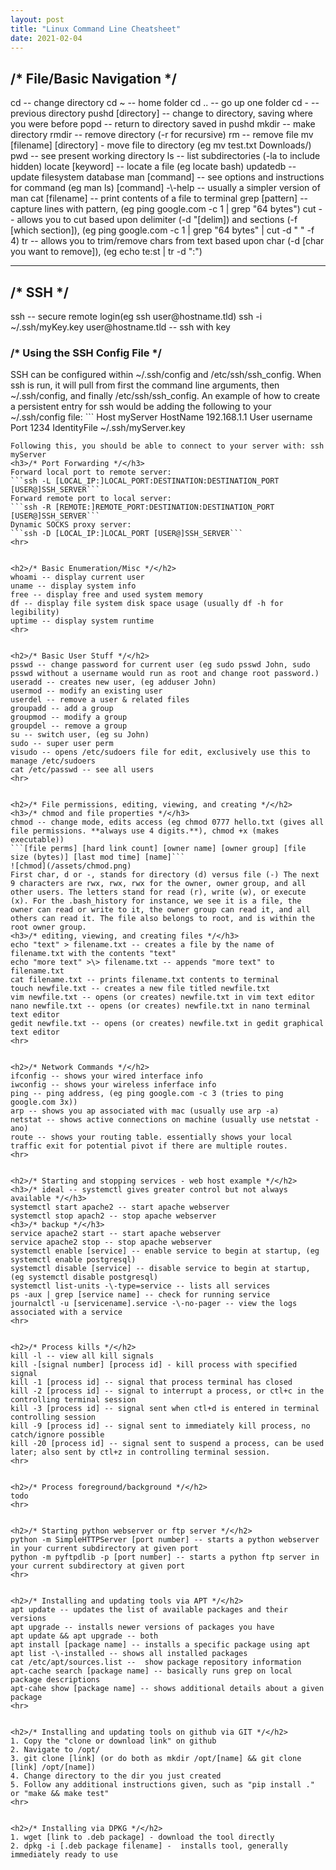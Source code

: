 ```yaml
---
layout: post
title: "Linux Command Line Cheatsheet"
date: 2021-02-04
---
```


<h2>/* File/Basic Navigation */</h2>  
cd -- change directory  
cd ~ -- home folder  
cd .. -- go up one folder  
cd - -- previous directory  
pushd [directory] -- change to directory, saving where you were before  
popd -- return to directory saved in pushd  
mkdir -- make directory  
rmdir -- remove directory (-r for recursive)  
rm -- remove file  
mv [filename] [directory] - move file to directory (eg mv test.txt Downloads/)  
pwd -- see present working directory  
ls -- list subdirectories (-la to include hidden)  
locate [keyword] -- locate a file (eg locate bash)  
updatedb -- update filesystem database  
man [command] -- see options and instructions for command (eg man ls)  
[command] -\-help -- usually a simpler version of man  
cat [filename] -- print contents of a file to terminal  
grep [pattern] -- capture lines with pattern, (eg ping google.com -c 1 | grep "64 bytes")  
cut -- allows you to cut based upon delimiter (-d "[delim]) and sections (-f [which section]), (eg ping google.com -c 1 | grep "64 bytes" | cut -d " " -f 4)  
tr -- allows you to trim/remove chars from text based upon char (-d [char you want to remove]), (eg echo te:st | tr -d ":")  
<hr>  


<h2>/* SSH */</h2>  
ssh -- secure remote login(eg ssh user@hostname.tld)  
ssh -i ~/.ssh/myKey.key user@hostname.tld -- ssh with key  
<h3>/* Using the SSH Config File */</h3>  
SSH can be configured within ~/.ssh/config and /etc/ssh/ssh_config. When ssh is run, it will pull from first the command line arguments, then ~/.ssh/config, and finally /etc/ssh/ssh_config. An example of how to create a persistent entry for ssh would be adding the following to your ~/.ssh/config file:  
```  
Host myServer  
    HostName 192.168.1.1  
    User username  
    Port 1234  
    IdentityFile ~/.ssh/myServer.key  
    
 ```  
Following this, you should be able to connect to your server with: ssh myServer  
<h3>/* Port Forwarding */</h3>  
Forward local port to remote server:  
```ssh -L [LOCAL_IP:]LOCAL_PORT:DESTINATION:DESTINATION_PORT [USER@]SSH_SERVER```  
Forward remote port to local server:  
```ssh -R [REMOTE:]REMOTE_PORT:DESTINATION:DESTINATION_PORT [USER@]SSH_SERVER```  
Dynamic SOCKS proxy server:  
```ssh -D [LOCAL_IP:]LOCAL_PORT [USER@]SSH_SERVER```  
<hr>  


<h2>/* Basic Enumeration/Misc */</h2>  
whoami -- display current user  
uname -- display system info  
free -- display free and used system memory  
df -- display file system disk space usage (usually df -h for legibility)  
uptime -- display system runtime  
<hr>  


<h2>/* Basic User Stuff */</h2>  
psswd -- change password for current user (eg sudo psswd John, sudo psswd without a username would run as root and change root password.)
useradd -- creates new user, (eg adduser John)  
usermod -- modify an existing user  
userdel -- remove a user & related files  
groupadd -- add a group  
groupmod -- modify a group  
groupdel -- remove a group  
su -- switch user, (eg su John)  
sudo -- super user perm  
visudo -- opens /etc/sudoers file for edit, exclusively use this to manage /etc/sudoers  
cat /etc/passwd -- see all users  
<hr>  


<h2>/* File permissions, editing, viewing, and creating */</h2>  
<h3>/* chmod and file properties */</h3>
chmod -- change mode, edits access (eg chmod 0777 hello.txt (gives all file permissions. **always use 4 digits.**), chmod +x (makes executable))  
```[file perms] [hard link count] [owner name] [owner group] [file size (bytes)] [last mod time] [name]```  
![chmod](/assets/chmod.png)  
First char, d or -, stands for directory (d) versus file (-) The next 9 characters are rwx, rwx, rwx for the owner, owner group, and all other users. The letters stand for read (r), write (w), or execute (x). For the .bash_history for instance, we see it is a file, the owner can read or write to it, the owner group can read it, and all others can read it. The file also belongs to root, and is within the root owner group.  
<h3>/* editing, viewing, and creating files */</h3>
echo "text" > filename.txt -- creates a file by the name of filename.txt with the contents "text"  
echo "more text" >\> filename.txt -- appends "more text" to filename.txt  
cat filename.txt -- prints filename.txt contents to terminal  
touch newfile.txt -- creates a new file titled newfile.txt  
vim newfile.txt -- opens (or creates) newfile.txt in vim text editor  
nano newfile.txt -- opens (or creates) newfile.txt in nano terminal text editor  
gedit newfile.txt -- opens (or creates) newfile.txt in gedit graphical text editor  
<hr>  


<h2>/* Network Commands */</h2>  
ifconfig -- shows your wired interface info  
iwconfig -- shows your wireless inferface info  
ping -- ping address, (eg ping google.com -c 3 (tries to ping google.com 3x))  
arp -- shows you ap associated with mac (usually use arp -a)  
netstat -- shows active connections on machine (usually use netstat -ano)  
route -- shows your routing table. essentially shows your local traffic exit for potential pivot if there are multiple routes.  
<hr>  


<h2>/* Starting and stopping services - web host example */</h2>  
<h3>/* ideal -- systemctl gives greater control but not always available */</h3>  
systemctl start apache2 -- start apache webserver  
systemctl stop apach2 -- stop apache webserver  
<h3>/* backup */</h3>  
service apache2 start -- start apache webserver  
service apache2 stop -- stop apache webserver  
systemctl enable [service] -- enable service to begin at startup, (eg systemctl enable postgresql)  
systemctl disable [service] -- disable service to begin at startup, (eg systemctl disable postgresql)  
systemctl list-units -\-type=service -- lists all services  
ps -aux | grep [service name] -- check for running service  
journalctl -u [servicename].service -\-no-pager -- view the logs associated with a service  
<hr>  


<h2>/* Process kills */</h2>  
kill -l -- view all kill signals  
kill -[signal number] [process id] - kill process with specified signal  
kill -1 [process id] -- signal that process terminal has closed  
kill -2 [process id] -- signal to interrupt a process, or ctl+c in the controlling terminal session  
kill -3 [process id] -- signal sent when ctl+d is entered in terminal controlling session  
kill -9 [process id] -- signal sent to immediately kill process, no catch/ignore possible  
kill -20 [process id] -- signal sent to suspend a process, can be used later; also sent by ctl+z in controlling terminal session.  
<hr>  


<h2>/* Process foreground/background */</h2>  
todo  
<hr>  


<h2>/* Starting python webserver or ftp server */</h2>  
python -m SimpleHTTPServer [port number] -- starts a python webserver in your current subdirectory at given port  
python -m pyftpdlib -p [port number] -- starts a python ftp server in your current subdirectory at given port  
<hr>  


<h2>/* Installing and updating tools via APT */</h2>  
apt update -- updates the list of available packages and their versions  
apt upgrade -- installs newer versions of packages you have  
apt update && apt upgrade -- both  
apt install [package name] -- installs a specific package using apt  
apt list -\-installed -- shows all installed packages  
cat /etc/apt/sources.list --  show package repository information  
apt-cache search [package name] -- basically runs grep on local package descriptions  
apt-cahe show [package name] -- shows additional details about a given package  
<hr>  


<h2>/* Installing and updating tools on github via GIT */</h2>  
1. Copy the "clone or download link" on github  
2. Navigate to /opt/  
3. git clone [link] (or do both as mkdir /opt/[name] && git clone [link] /opt/[name])  
4. Change directory to the dir you just created  
5. Follow any additional instructions given, such as "pip install ." or "make && make test"  
<hr>  


<h2>/* Installing via DPKG */</h2>  
1. wget [link to .deb package] - download the tool directly  
2. dpkg -i [.deb package filename] -  installs tool, generally immediately ready to use  
